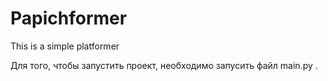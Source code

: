 # Papichformer
This is a simple platformer

Для того, чтобы запустить проект, необходимо запусить файл main.py .
 
